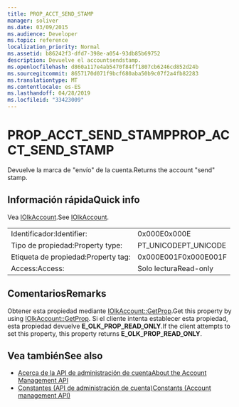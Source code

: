 ```yaml
---
title: PROP_ACCT_SEND_STAMP
manager: soliver
ms.date: 03/09/2015
ms.audience: Developer
ms.topic: reference
localization_priority: Normal
ms.assetid: b86242f3-dfd7-398e-a054-93db85b69752
description: Devuelve el accountsendstamp.
ms.openlocfilehash: d860a117e4ab5470f84ff1807cb6246cd852d24b
ms.sourcegitcommit: 8657170d071f9bcf680aba50b9c07f2a4fb82283
ms.translationtype: MT
ms.contentlocale: es-ES
ms.lasthandoff: 04/28/2019
ms.locfileid: "33423009"
---
```

# <a name="prop_acct_send_stamp"></a><span data-ttu-id="acd8f-103">PROP_ACCT_SEND_STAMP</span><span class="sxs-lookup"><span data-stu-id="acd8f-103">PROP_ACCT_SEND_STAMP</span></span>

<span data-ttu-id="acd8f-104">Devuelve la marca de "envío" de la cuenta.</span><span class="sxs-lookup"><span data-stu-id="acd8f-104">Returns the account "send" stamp.</span></span>
  
## <a name="quick-info"></a><span data-ttu-id="acd8f-105">Información rápida</span><span class="sxs-lookup"><span data-stu-id="acd8f-105">Quick info</span></span>

<span data-ttu-id="acd8f-106">Vea [IOlkAccount](iolkaccount.md).</span><span class="sxs-lookup"><span data-stu-id="acd8f-106">See [IOlkAccount](iolkaccount.md).</span></span>
  
|||
|:-----|:-----|
|<span data-ttu-id="acd8f-107">Identificador:</span><span class="sxs-lookup"><span data-stu-id="acd8f-107">Identifier:</span></span>  <br/> |<span data-ttu-id="acd8f-108">0x000E</span><span class="sxs-lookup"><span data-stu-id="acd8f-108">0x000E</span></span>  <br/> |
|<span data-ttu-id="acd8f-109">Tipo de propiedad:</span><span class="sxs-lookup"><span data-stu-id="acd8f-109">Property type:</span></span>  <br/> |<span data-ttu-id="acd8f-110">PT_UNICODE</span><span class="sxs-lookup"><span data-stu-id="acd8f-110">PT_UNICODE</span></span>  <br/> |
|<span data-ttu-id="acd8f-111">Etiqueta de propiedad:</span><span class="sxs-lookup"><span data-stu-id="acd8f-111">Property tag:</span></span>  <br/> |<span data-ttu-id="acd8f-112">0x000E001F</span><span class="sxs-lookup"><span data-stu-id="acd8f-112">0x000E001F</span></span>  <br/> |
|<span data-ttu-id="acd8f-113">Access:</span><span class="sxs-lookup"><span data-stu-id="acd8f-113">Access:</span></span>  <br/> |<span data-ttu-id="acd8f-114">Solo lectura</span><span class="sxs-lookup"><span data-stu-id="acd8f-114">Read-only</span></span>  <br/> |
   
## <a name="remarks"></a><span data-ttu-id="acd8f-115">Comentarios</span><span class="sxs-lookup"><span data-stu-id="acd8f-115">Remarks</span></span>

<span data-ttu-id="acd8f-116">Obtener esta propiedad mediante [IOlkAccount::GetProp](iolkaccount-getprop.md).</span><span class="sxs-lookup"><span data-stu-id="acd8f-116">Get this property by using [IOlkAccount::GetProp](iolkaccount-getprop.md).</span></span> <span data-ttu-id="acd8f-117">Si el cliente intenta establecer esta propiedad, esta propiedad devuelve **E_OLK_PROP_READ_ONLY**.</span><span class="sxs-lookup"><span data-stu-id="acd8f-117">If the client attempts to set this property, this property returns **E_OLK_PROP_READ_ONLY**.</span></span> 
  
## <a name="see-also"></a><span data-ttu-id="acd8f-118">Vea también</span><span class="sxs-lookup"><span data-stu-id="acd8f-118">See also</span></span>

- [<span data-ttu-id="acd8f-119">Acerca de la API de administración de cuenta</span><span class="sxs-lookup"><span data-stu-id="acd8f-119">About the Account Management API</span></span>](about-the-account-management-api.md)  
- [<span data-ttu-id="acd8f-120">Constantes (API de administración de cuenta)</span><span class="sxs-lookup"><span data-stu-id="acd8f-120">Constants (Account management API)</span></span>](constants-account-management-api.md)


